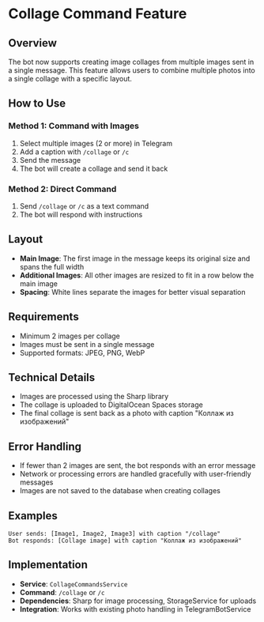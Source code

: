 # Collage Command Feature

## Overview
The bot now supports creating image collages from multiple images sent in a single message. This feature allows users to combine multiple photos into a single collage with a specific layout.

## How to Use

### Method 1: Command with Images
1. Select multiple images (2 or more) in Telegram
2. Add a caption with `/collage` or `/c`
3. Send the message
4. The bot will create a collage and send it back

### Method 2: Direct Command
1. Send `/collage` or `/c` as a text command
2. The bot will respond with instructions

## Layout
- **Main Image**: The first image in the message keeps its original size and spans the full width
- **Additional Images**: All other images are resized to fit in a row below the main image
- **Spacing**: White lines separate the images for better visual separation

## Requirements
- Minimum 2 images per collage
- Images must be sent in a single message
- Supported formats: JPEG, PNG, WebP

## Technical Details
- Images are processed using the Sharp library
- The collage is uploaded to DigitalOcean Spaces storage
- The final collage is sent back as a photo with caption "Коллаж из изображений"

## Error Handling
- If fewer than 2 images are sent, the bot responds with an error message
- Network or processing errors are handled gracefully with user-friendly messages
- Images are not saved to the database when creating collages

## Examples
```
User sends: [Image1, Image2, Image3] with caption "/collage"
Bot responds: [Collage image] with caption "Коллаж из изображений"
```

## Implementation
- **Service**: `CollageCommandsService`
- **Command**: `/collage` or `/c`
- **Dependencies**: Sharp for image processing, StorageService for uploads
- **Integration**: Works with existing photo handling in TelegramBotService 